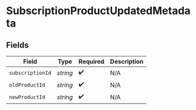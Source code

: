 # SubscriptionProductUpdatedMetadata


## Fields

| Field              | Type               | Required           | Description        |
| ------------------ | ------------------ | ------------------ | ------------------ |
| `subscriptionId`   | *string*           | :heavy_check_mark: | N/A                |
| `oldProductId`     | *string*           | :heavy_check_mark: | N/A                |
| `newProductId`     | *string*           | :heavy_check_mark: | N/A                |